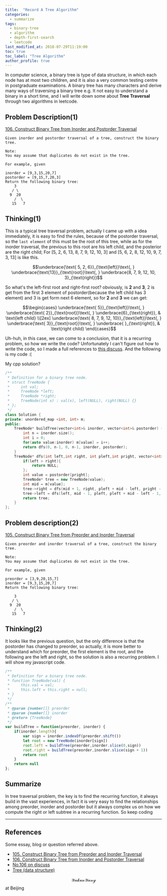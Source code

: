 ```yaml
---
title:  "Record A Tree Algorithm"
categories:
  - summarize
tags: 
  - binary-tree
  - algorithm
  - depth-first-search
  - leetcode
last_modified_at: 2018-07-29T11:19:00
toc: true
toc_label: "Tree Algorithm"
author_profile: true
---
```

In computer science, a binary tree is type of data structure, in which each node has at most two children, and it is also a very common testing centre in postgraduate examinations. A binary tree has many characters and derive many ways of traversing a binary tree e.g. It not easy to understand a binary in a short time, and I will write down some about **Tree Traversal** through two algorithms in leetcode.

## Problem Description(1)

[106. Construct Binary Tree from Inorder and Postorder Traversal][No-106]
```
Given inorder and postorder traversal of a tree, construct the binary tree.

Note:
You may assume that duplicates do not exist in the tree.

For example, given

inorder = [9,3,15,20,7]
postorder = [9,15,7,20,3]
Return the following binary tree:
    3
   / \
  9  20
    /  \
   15   7
```

## Thinking(1)
This is a typical tree traversal problem, actually I came up with a idea immediately, it is easy to find the rules, because of the postorder traversal, so the `last element` of this must be the root of this tree, while as for the inorder traversal, the previous to this root are his left child, and the posterior are the right child; For [5, 2, 6, 13, 8, 7, 9, 12, 10, 3] and [5, 6, 2, 8, 12, 10, 9, 7, 3, 13] is like this.

$$\underbrace{\text{ 5, 2, 6}}_{\text{left}}\text{, }
\underbrace{\text{13}}_{\text{root}}\text{, }
\underbrace{8, 7, 9, 12, 10, 3}_{\text{right}}$$

So what's the left-first root and right-first root? obviously, is **2** and **3**, 2 is get from the first 3 element of postorder(because the left child has 3 element) and 3 is get form next 6 element, so for **2** and **3** we can get: 

$$\begin{cases}
\underbrace{\text{ 5}}_{\text{left}}\text{, }
\underbrace{\text{ 2}}_{\text{root}}\text{, }
\underbrace{6}_{\text{right}}, & \text{left child} \\[2ex]
\underbrace{\text{ 8, 7, 9, 12, 10}}_{\text{left}}\text{, }
\underbrace{\text{ 3}}_{\text{root}}\text{, }
\underbrace{  }_{\text{right}},  & \text{right child}
\end{cases}$$

Uh-huh, in this case, we can come to a conclusion, that it is a recurring problem, so how we write the code? Unfortunately I can't figure out how to write the code, so I made a full references to [this discuss][1st-discuss]. And the following is my code :(

My cpp solution?
``` c++
/**
 * Definition for a binary tree node.
 * struct TreeNode {
 *     int val;
 *     TreeNode *left;
 *     TreeNode *right;
 *     TreeNode(int x) : val(x), left(NULL), right(NULL) {}
 * };
 */
class Solution {
private: unordered_map <int, int> m;
public:
    TreeNode* buildTree(vector<int>& inorder, vector<int>& postorder) {
        int n = inorder.size();
        int i = 0;
        for(auto value:inorder) m[value] = i++;
        return dfs(0, n-1, 0, n-1, inorder, postorder);
    }
    TreeNode* dfs(int left,int right, int pleft,int pright, vector<int>& inorder, vector<int>& postorder) {
        if(left > right){
            return NULL;
        };
        int value = postorder[pright];
        TreeNode* tree = new TreeNode(value);
        int mid = m[value];
        tree->right = dfs(mid + 1, right, pleft + mid - left, pright - 1, inorder, postorder);
        tree->left = dfs(left, mid - 1, pleft, pleft + mid - left - 1, inorder, postorder);
        return tree;
    }
};
```

## Problem description(2)

[105. Construct Binary Tree from Preorder and Inorder Traversal][No-105]
```
Given preorder and inorder traversal of a tree, construct the binary tree.

Note:
You may assume that duplicates do not exist in the tree.

For example, given

preorder = [3,9,20,15,7]
inorder = [9,3,15,20,7]
Return the following binary tree:

    3
   / \
  9  20
    /  \
   15   7
```

## Thinking(2)

It looks like the previous question, but the only difference is that the postorder has changed to preorder, so actually, it is more better to understand which for preorder, the first element is the root, and the following are the left and right, so the solution is also a recurring problem. I will show my javascript code.

```javascript
/**
 * Definition for a binary tree node.
 * function TreeNode(val) {
 *     this.val = val;
 *     this.left = this.right = null;
 * }
 */
/**
 * @param {number[]} preorder
 * @param {number[]} inorder
 * @return {TreeNode}
 */
var buildTree = function(preorder, inorder) {
    if(inorder.length){
        var sign = inorder.indexOf(preorder.shift())
        let root = new TreeNode(inorder[sign])
        root.left = buildTree(preorder,inorder.slice(0,sign))
        root.right = buildTree(preorder,inorder.slice(sign + 1))
        return root
    }
    return null
};
```

## Summarize

In tree traversal problem, the key is to find the recurring function, it always build in the vast experiences, in fact it is very easy to find the relationships among preorder, inorder and postorder but it always complex us on how we compute the right or left subtree in a recurring function. So keep coding

_ _ _

## References

Some essay, blog or question referred above.

- [105. Construct Binary Tree from Preorder and Inorder Traversal][No-105]
- [106. Construct Binary Tree from Inorder and Postorder Traversal][No-106]
- [No.106 on discuss][1st-discuss]
- [Tree (data structure)](https://en.wikipedia.org/wiki/Tree_(data_structure))

$$\mathcal{Yukun Yang}$$ at Beijing

[No-105]: https://leetcode.com/problems/construct-binary-tree-from-preorder-and-inorder-traversal/description/
[No-106]: https://leetcode.com/problems/construct-binary-tree-from-inorder-and-postorder-traversal/description/
[1st-discuss]: https://leetcode.com/problems/construct-binary-tree-from-inorder-and-postorder-traversal/discuss/34799/C++-O(n)-DFS-solution-beath-91-submissions